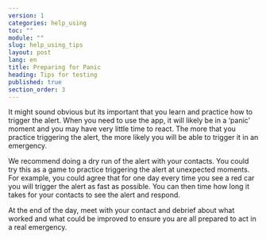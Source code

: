 ```yaml
---
version: 1
categories: help_using
toc: ""
module: ""
slug: help_using_tips
layout: post
lang: en
title: Preparing for Panic
heading: Tips for testing
published: true
section_order: 3
---
```


It might sound obvious but its important that you learn and practice how to trigger the alert. When you need to use the app, it will likely be in a ‘panic’ moment and you may have very little time to react. The more that you practice triggering the alert, the more likely you will be able to trigger it in an emergency. 

We recommend doing a dry run of the alert with your contacts. You could try this as a game to practice triggering the alert at unexpected moments. For example, you could agree that for one day every time you see a red car you will trigger the alert as fast as possible. You can then time how long it takes for your contacts to see the alert and respond. 

At the end of the day, meet with your contact and debrief about what worked and what could be improved to ensure you are all prepared to act in a real emergency. 
